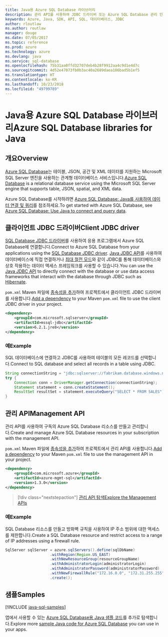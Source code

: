 ```yaml
---
title: Java용 Azure SQL Database 라이브러리
description: 관리 API를 사용하여 JDBC 드라이버 또는 Azure SQL Database 관리 인스턴스를 사용하는 Azure SQL Database에 연결합니다.
keywords: Azure, Java, SDK, API, SQL, 데이터베이스, JDBC
author: rloutlaw
ms.author: routlaw
manager: douge
ms.date: 07/05/2017
ms.topic: reference
ms.prod: azure
ms.technology: azure
ms.devlang: java
ms.service: sql-database
ms.openlocfilehash: 75b31aa0ffd32707deb4b28f9912aa4c9d1e4d7c
ms.sourcegitcommit: 4d52e47073fb0b3ac40a2689daea186bad5b1ef5
ms.translationtype: HT
ms.contentlocale: ko-KR
ms.lasthandoff: 10/23/2018
ms.locfileid: "49799789"
---
```

# <a name="azure-sql-database-libraries-for-java"></a><span data-ttu-id="724db-104">Java용 Azure SQL Database 라이브러리</span><span class="sxs-lookup"><span data-stu-id="724db-104">Azure SQL Database libraries for Java</span></span>

## <a name="overview"></a><span data-ttu-id="724db-105">개요</span><span class="sxs-lookup"><span data-stu-id="724db-105">Overview</span></span>

<span data-ttu-id="724db-106">[Azure SQL Database](/azure/sql-database/sql-database-technical-overview)는 테이블, JSON, 공간 및 XML 데이터를 지원하는 Microsoft SQL Server 엔진을 사용하는 관계형 데이터베이스 서비스입니다.</span><span class="sxs-lookup"><span data-stu-id="724db-106">[Azure SQL Database](/azure/sql-database/sql-database-technical-overview) is a relational database service using the Microsoft SQL Server engine that supports table, JSON, spatial, and XML data.</span></span> 

<span data-ttu-id="724db-107">Azure SQL Database를 시작하려면 [Azure SQL Database: Java를 사용하여 데이터 연결 및 쿼리](/azure/sql-database/sql-database-connect-query-java)를 참조하세요.</span><span class="sxs-lookup"><span data-stu-id="724db-107">To get started with Azure SQL Database, see [Azure SQL Database: Use Java to connect and query data](/azure/sql-database/sql-database-connect-query-java).</span></span>

## <a name="client-jdbc-driver"></a><span data-ttu-id="724db-108">클라이언트 JDBC 드라이버</span><span class="sxs-lookup"><span data-stu-id="724db-108">Client JDBC driver</span></span>

<span data-ttu-id="724db-109">[SQL Database JDBC 드라이버](/sql/connect/jdbc/microsoft-jdbc-driver-for-sql-server)를 사용하여 응용 프로그램에서 Azure SQL Database에 연결합니다.</span><span class="sxs-lookup"><span data-stu-id="724db-109">Connect to Azure SQL Database from your applications using the [SQL Database JDBC driver](/sql/connect/jdbc/microsoft-jdbc-driver-for-sql-server).</span></span> <span data-ttu-id="724db-110">[Java JDBC API](https://docs.oracle.com/javase/8/docs/technotes/guides/jdbc/)를 사용하여 데이터베이스에 직접 연결하거나 [최대 절전 모드](http://hibernate.org/)와 같이 JDBC를 통해 데이터베이스와 상호 작용하는 데이터 액세스 프레임워크를 사용할 수 있습니다.</span><span class="sxs-lookup"><span data-stu-id="724db-110">You can use the [Java JDBC API](https://docs.oracle.com/javase/8/docs/technotes/guides/jdbc/) to directly connect with the database or use data access frameworks that interact with the database through JDBC such as [Hibernate](http://hibernate.org/).</span></span>

<span data-ttu-id="724db-111">`pom.xml` Maven 파일에 [종속성을 추가](https://maven.apache.org/guides/getting-started/index.html#How_do_I_use_external_dependencies)하여 프로젝트에서 클라이언트 JDBC 드라이버를 사용합니다.</span><span class="sxs-lookup"><span data-stu-id="724db-111">[Add a dependency](https://maven.apache.org/guides/getting-started/index.html#How_do_I_use_external_dependencies) to your Maven `pom.xml` file to use the client JDBC driver in your project.</span></span>


```XML
<dependency>
    <groupId>com.microsoft.sqlserver</groupId>
    <artifactId>mssql-jdbc</artifactId>
    <version>6.2.1.jre8</version>
</dependency>
```   

### <a name="example"></a><span data-ttu-id="724db-112">예</span><span class="sxs-lookup"><span data-stu-id="724db-112">Example</span></span>

<span data-ttu-id="724db-113">SQL 데이터베이스에 연결하고 JDBC를 사용하여 테이블의 모든 레코드를 선택합니다.</span><span class="sxs-lookup"><span data-stu-id="724db-113">Connect to SQL database and select all records in a table using JDBC.</span></span>

```java
String connectionString = "jdbc:sqlserver://fabrikam.database.windows.net:1433;database=fiber;user=raisa;password=testpass;encrypt=true;hostNameInCertificate=*.database.windows.net;loginTimeout=30;";
try {
    Connection conn = DriverManager.getConnection(connectionString);
    Statement statement = conn.createStatement();
    ResultSet resultSet = statement.executeQuery("SELECT * FROM SALES");
}  
```

## <a name="management-api"></a><span data-ttu-id="724db-114">관리 API</span><span class="sxs-lookup"><span data-stu-id="724db-114">Management API</span></span>

<span data-ttu-id="724db-115">관리 API를 사용하여 구독의 Azure SQL Database 리소스를 만들고 관리합니다.</span><span class="sxs-lookup"><span data-stu-id="724db-115">Create and manage Azure SQL Database resources in your subscription with the management API.</span></span>   

<span data-ttu-id="724db-116">`pom.xml` Maven 파일에 [종속성을 추가](https://maven.apache.org/guides/getting-started/index.html#How_do_I_use_external_dependencies)하여 프로젝트에서 관리 API를 사용합니다.</span><span class="sxs-lookup"><span data-stu-id="724db-116">[Add a dependency](https://maven.apache.org/guides/getting-started/index.html#How_do_I_use_external_dependencies) to your Maven `pom.xml` file to use the management API in your project.</span></span>


```XML
<dependency>
    <groupId>com.microsoft.azure</groupId>
    <artifactId>azure-mgmt-sql</artifactId>
    <version>1.3.0</version>
</dependency>
```

> [!div class="nextstepaction"]
> [<span data-ttu-id="724db-117">관리 API 탐색</span><span class="sxs-lookup"><span data-stu-id="724db-117">Explore the Management APIs</span></span>](/java/api/overview/azure/sql/management)

### <a name="example"></a><span data-ttu-id="724db-118">예</span><span class="sxs-lookup"><span data-stu-id="724db-118">Example</span></span>

<span data-ttu-id="724db-119">SQL Database 리소스를 만들고 방화벽 규칙을 사용하여 IP 주소 범위에 대한 액세스를 제한합니다.</span><span class="sxs-lookup"><span data-stu-id="724db-119">Create a SQL Database resource and restrict access to a range of IP addresses using a firewall rule.</span></span>

```java
SqlServer sqlServer = azure.sqlServers().define(sqlDbName)
                    .withRegion(Region.US_EAST)
                    .withNewResourceGroup(resourceGroupName)
                    .withAdministratorLogin(administratorLogin)
                    .withAdministratorPassword(administratorPassword)
                    .withNewFirewallRule("172.16.0.0", "172.31.255.255")
                    .create();
```

## <a name="samples"></a><span data-ttu-id="724db-120">샘플</span><span class="sxs-lookup"><span data-stu-id="724db-120">Samples</span></span>

[!INCLUDE [java-sql-samples](../docs-ref-conceptual/includes/sql.md)]

<span data-ttu-id="724db-121">앱에서 사용할 수 있는 [Azure SQL Database용 Java 샘플 코드](https://azure.microsoft.com/resources/samples/?platform=java&term=SQL)를 추가로 탐색합니다.</span><span class="sxs-lookup"><span data-stu-id="724db-121">Explore more [sample Java code for Azure SQL Database](https://azure.microsoft.com/resources/samples/?platform=java&term=SQL) you can use in your apps.</span></span>
